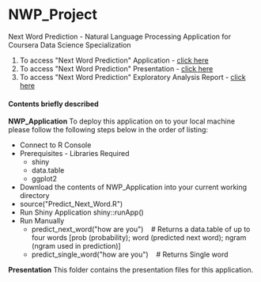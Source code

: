 # NWP_Project
Next Word Prediction - Natural Language Processing Application for Coursera Data Science Specialization

1. To access "Next Word Prediction" Application - [click here](http://kchalasa.shinyapps.io/NWP_Application/)
2. To access "Next Word Prediction" Presentation - [click here](http://rpubs.com/kchalasa/nwp)
3. To access "Next Word Prediction" Exploratory Analysis Report - [click here](http://rpubs.com/kchalasa/nlpmilestone)

#### Contents briefly described

**NWP_Application**
To deploy this application on to your local machine please follow the following steps below in the order of listing:

- Connect to R Console 
- Prerequisites - Libraries Required
  + shiny
  + data.table
  + ggplot2
- Download the contents of NWP_Application into your current working directory
- source("Predict_Next_Word.R")
- Run Shiny Application
	shiny::runApp()
- Run Manually  
  + predict_next_word("how are you")          &nbsp;&nbsp;&nbsp;# Returns a data.table of up to four words [prob (probability); word (predicted next word); ngram (ngram used in prediction)]
  + predict_single_word("how are you")        &nbsp;&nbsp;&nbsp;# Returns Single word
  
   
**Presentation**
This folder contains the presentation files for this application.

 


